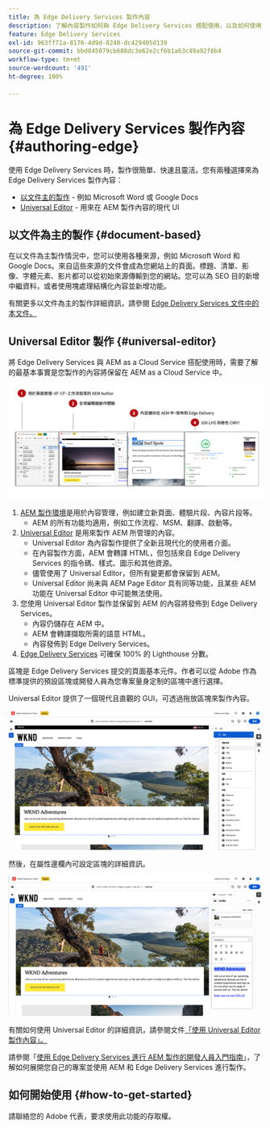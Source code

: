 ```yaml
---
title: 為 Edge Delivery Services 製作內容
description: 了解內容製作如何與 Edge Delivery Services 搭配使用，以及如何使用 Edge Delivery Services 製作 AEM 內容。
feature: Edge Delivery Services
exl-id: 963ff71a-8176-4d9d-8240-dc429405d139
source-git-commit: bbd845079cb688dc3e62e2cf6b1a63c49a92f6b4
workflow-type: tm+mt
source-wordcount: '491'
ht-degree: 100%

---
```


# 為 Edge Delivery Services 製作內容 {#authoring-edge}

使用 Edge Delivery Services 時，製作很簡單、快速且靈活。您有兩種選擇來為 Edge Delivery Services 製作內容：

* [以文件主的製作](#document-based) - 例如 Microsoft Word 或 Google Docs
* [Universal Editor](#universal-editor) - 用來在 AEM 製作內容的現代 UI

## 以文件為主的製作 {#document-based}

在以文件為主製作情況中，您可以使用各種來源，例如 Microsoft Word 和 Google Docs。來自這些來源的文件會成為您網站上的頁面。標題、清單、影像、字體元素、影片都可以從初始來源傳輸到您的網站。您可以為 SEO 目的新增中繼資料，或者使用塊處理結構化內容並新增功能。

有關更多以文件為主的製作詳細資訊，請參閱 [Edge Delivery Services 文件中的本文件。](/help/edge/docs/authoring.md)

## Universal Editor 製作 {#universal-editor}

將 Edge Delivery Services 與 AEM as a Cloud Service 搭配使用時，需要了解的最基本事實是您製作的內容將保留在 AEM as a Cloud Service 中。

![AEM 製作如何與 Edge Delivery Services 搭配使用](assets/how-aem-edge-works.png)

1. [AEM 製作環境](/help/sites-cloud/authoring/quick-start.md)是用於內容管理，例如建立新頁面、體驗片段、內容片段等。
   * AEM 的所有功能均適用，例如工作流程、MSM、翻譯、啟動等。
1. [Universal Editor](/help/implementing/universal-editor/authoring.md) 是用來製作 AEM 所管理的內容。
   * Universal Editor 為內容製作提供了全新且現代化的使用者介面。
   * 在內容製作方面，AEM 會轉譯 HTML，但包括來自 Edge Delivery Services 的指令碼、樣式、圖示和其他資源。
   * 儘管使用了 Universal Editor，但所有變更都會保留到 AEM。
   * Universal Editor 尚未與 AEM Page Editor 具有同等功能，且某些 AEM 功能在 Universal Editor 中可能無法使用。
1. 您使用 Universal Editor 製作並保留到 AEM 的內容將發佈到 Edge Delivery Services。
   * 內容仍儲存在 AEM 中。
   * AEM 會轉譯擷取所需的語意 HTML。
   * 內容發佈到 Edge Delivery Services。
1. [Edge Delivery Services](/help/edge/developer/keeping-it-100.md) 可確保 100% 的 Lighthouse 分數。

區塊是 Edge Delivery Services 提交的頁面基本元件。作者可以從 Adob&#x200B;&#x200B;e 作為標準提供的預設區塊或開發人員為您專案量身定制的區塊中進行選擇。

Universal Editor 提供了一個現代且直觀的 GUI，可透過拖放區塊來製作內容。

![Universal Editor 中的拖放區塊](assets/blocks.png)

然後，在屬性邊欄內可設定區塊的詳細資訊。

![設定區塊屬性](assets/block-properties.png)

有關如何使用 Universal Editor 的詳細資訊，請參閱文件[「使用 Universal Editor 製作內容」。](/help/implementing/universal-editor/authoring.md)

請參閱「[使用 Edge Delivery Services 進行 AEM 製作的開發人員入門指南](/help/edge/edge-dev-getting-started.md)」，了解如何展開您自己的專案並使用 AEM 和 Edge Delivery Services 進行製作。

## 如何開始使用 {#how-to-get-started}

請聯絡您的 Adob&#x200B;&#x200B;e 代表，要求使用此功能的存取權。
